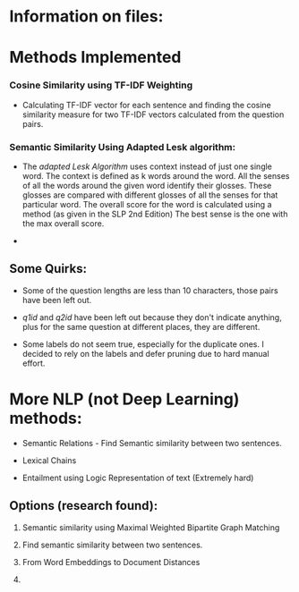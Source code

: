 # Information on files:

# Methods Implemented

### Cosine Similarity using TF-IDF Weighting

*	Calculating TF-IDF vector for each sentence and finding the cosine similarity measure for two TF-IDF vectors calculated from the question pairs.

### Semantic Similarity Using Adapted Lesk algorithm:

*	The *adapted Lesk Algorithm* uses context instead of just one single word.
The context is defined as k words around the word.
All the senses of all the words around the given word identify their glosses.
These glosses are compared with different glosses of all the senses for that particular word.
The overall score for the word is calculated using a method (as given in the SLP 2nd Edition)
The best sense is the one with the max overall score.

*	

## Some Quirks:

*	Some of the question lengths are less than 10 characters, those pairs have been left out.

*	*q1id* and *q2id* have been left out because they don't indicate anything, plus for the same question at different places, they are different.

*	Some labels do not seem true, especially for the duplicate ones. I decided to rely on the labels and defer pruning due to hard manual effort.


# More NLP (not Deep Learning) methods:

*	Semantic Relations - Find Semantic similarity between two sentences.

*	Lexical Chains

*	Entailment using Logic Representation of text (Extremely hard)


## Options (research found):

1.	Semantic similarity using Maximal Weighted Bipartite Graph Matching

2.	Find semantic similarity between two sentences.

3.	From Word Embeddings to Document Distances

4.	